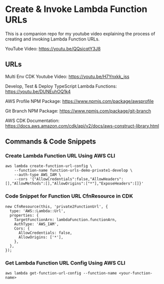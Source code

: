 # Create & Invoke Lambda Function URLs

This is a companion repo for my youtube video explaining the process of creating and invoking Lambda Function URLs.

YouTube Video: https://youtu.be/QQsicqtY3J8

## URLs

Multi Env CDK Youtube Video: https://youtu.be/H7Ynxkk_jss

Develop, Test & Deploy TypeScript Lambda Functions: https://youtu.be/DUNEuhOQ1k4

AWS Profile NPM Package: https://www.npmjs.com/package/awsprofile

Git Branch NPM Package: https://www.npmjs.com/package/git-branch

AWS CDK Documentation: https://docs.aws.amazon.com/cdk/api/v2/docs/aws-construct-library.html

## Commands & Code Snippets

### Create Lambda Function URL Using AWS CLI

```
aws lambda create-function-url-config \
    --function-name function-urls-demo-private1-develop \
    --auth-type AWS_IAM \
    --cors '{"AllowCredentials":false,"AllowHeaders":[],"AllowMethods":[],"AllowOrigins":["*"],"ExposeHeaders":[]}'
```

### Code Snippet for Function URL CfnResource in CDK

```
new CfnResource(this, 'private2FunctionUrl', {
  type: 'AWS::Lambda::Url',
  properties: {
    TargetFunctionArn: lambdaFunction.functionArn,
    AuthType: 'AWS_IAM',
    Cors: {
      AllowCredentials: false,
      AllowOrigins: ['*'],
    },
  },
});
```

### Get Lambda Function URL Config Using AWS CLI

```
aws lambda get-function-url-config --function-name <your-function-name>
```
